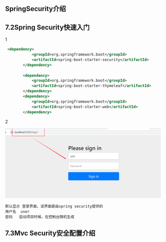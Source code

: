 ## SpringSecurity介绍



## 7.2Spring Security快速入门



1

```xml
 <dependency>
            <groupId>org.springframework.boot</groupId>
            <artifactId>spring-boot-starter-security</artifactId>
        </dependency>

        <dependency>
            <groupId>org.springframework.boot</groupId>
            <artifactId>spring-boot-starter-thymeleaf</artifactId>
        </dependency>
        <dependency>
            <groupId>org.springframework.boot</groupId>
            <artifactId>spring-boot-starter-web</artifactId>
        </dependency>
```



2

![image-20200711182516541](../img/image-20200711182516541-5970096.png)

```
默认显示 登录界面，该界面是由spring security提供的
用户名  user
密码   启动项目时候，在控制台随机生成
```



## 7.3Mvc Security安全配置介绍





